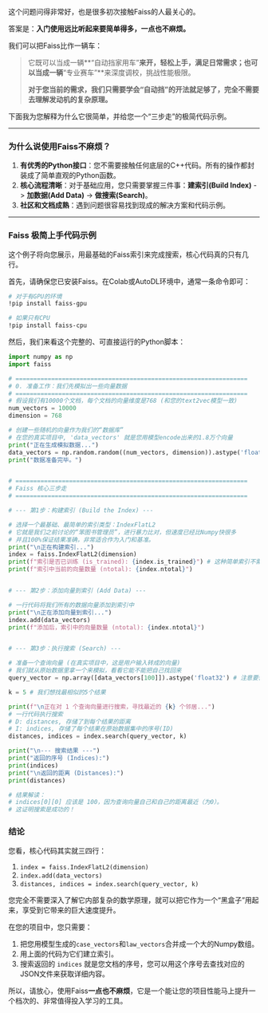 这个问题问得非常好，也是很多初次接触Faiss的人最关心的。

答案是：**入门使用远比听起来要简单得多，一点也不麻烦。**

我们可以把Faiss比作一辆车：

> 它既可以当成一辆\*\*“自动挡家用车”**来开，轻松上手，满足日常需求；也可以当成一辆**“专业赛车”\*\*来深度调校，挑战性能极限。
>
> **对于您当前的需求，我们只需要学会“自动挡”的开法就足够了，完全不需要去理解发动机的复杂原理。**

下面我为您解释为什么它很简单，并给您一个“三步走”的极简代码示例。

-----

### **为什么说使用Faiss不麻烦？**

1.  **有优秀的Python接口**：您不需要接触任何底层的C++代码。所有的操作都封装成了简单直观的Python函数。
2.  **核心流程清晰**：对于基础应用，您只需要掌握三件事：**建索引(Build Index)** -\> **加数据(Add Data)** -\> **做搜索(Search)**。
3.  **社区和文档成熟**：遇到问题很容易找到现成的解决方案和代码示例。

-----

### **Faiss 极简上手代码示例**

这个例子将向您展示，用最基础的Faiss索引来完成搜索，核心代码真的只有几行。

首先，请确保您已安装Faiss。在Colab或AutoDL环境中，通常一条命令即可：

```bash
# 对于有GPU的环境
!pip install faiss-gpu

# 如果只有CPU
!pip install faiss-cpu
```

然后，我们来看这个完整的、可直接运行的Python脚本：

```python
import numpy as np
import faiss

# =================================================================
# 0. 准备工作：我们先模拟出一些向量数据
# =================================================================
# 假设我们有10000个文档，每个文档的向量维度是768 (和您的text2vec模型一致)
num_vectors = 10000
dimension = 768

# 创建一些随机的向量作为我们的“数据库”
# 在您的真实项目中, 'data_vectors' 就是您用模型encode出来的1.8万个向量
print("正在生成模拟数据...")
data_vectors = np.random.random((num_vectors, dimension)).astype('float32')
print("数据准备完毕。")


# =================================================================
# Faiss 核心三步走
# =================================================================

# --- 第1步：构建索引 (Build the Index) ---

# 选择一个最基础、最简单的索引类型：IndexFlatL2
# 它就是我们之前讨论的“笨图书管理员”，进行暴力比对，但速度已经比Numpy快很多
# 并且100%保证结果准确，非常适合作为入门和基准。
print("\n正在构建索引...")
index = faiss.IndexFlatL2(dimension)
print(f"索引是否已训练 (is_trained): {index.is_trained}") # 这种简单索引不需要训练
print(f"索引中当前的向量数量 (ntotal): {index.ntotal}")


# --- 第2步：添加向量到索引 (Add Data) ---

# 一行代码将我们所有的数据向量添加到索引中
print("\n正在添加向量到索引...")
index.add(data_vectors)
print(f"添加后，索引中的向量数量 (ntotal): {index.ntotal}")


# --- 第3步：执行搜索 (Search) ---

# 准备一个查询向量 (在真实项目中，这是用户输入转成的向量)
# 我们就从原始数据里拿一个来模拟，看看它能不能把自己找回来
query_vector = np.array([data_vectors[100]]).astype('float32') # 注意要保持二维数组的形态

k = 5 # 我们想找最相似的5个结果

print(f"\n正在对 1 个查询向量进行搜索，寻找最近的 {k} 个邻居...")
# 一行代码执行搜索
# D: distances, 存储了到每个结果的距离
# I: indices, 存储了每个结果在原始数据集中的序号(ID)
distances, indices = index.search(query_vector, k)

print("\n--- 搜索结果 ---")
print("返回的序号 (Indices):")
print(indices)
print("\n返回的距离 (Distances):")
print(distances)

# 结果解读：
# indices[0][0] 应该是 100，因为查询向量自己和自己的距离最近（为0）。
# 这证明搜索是成功的！
```

### **结论**

您看，核心代码其实就三四行：

1.  `index = faiss.IndexFlatL2(dimension)`
2.  `index.add(data_vectors)`
3.  `distances, indices = index.search(query_vector, k)`

您完全不需要深入了解它内部复杂的数学原理，就可以把它作为一个“黑盒子”用起来，享受到它带来的巨大速度提升。

在您的项目中，您只需要：

1.  把您用模型生成的`case_vectors`和`law_vectors`合并成一个大的Numpy数组。
2.  用上面的代码为它们建立索引。
3.  搜索返回的 `indices` 就是您文档的序号，您可以用这个序号去查找对应的JSON文件来获取详细内容。

所以，请放心，使用Faiss**一点也不麻烦**，它是一个能让您的项目性能马上提升一个档次的、非常值得投入学习的工具。